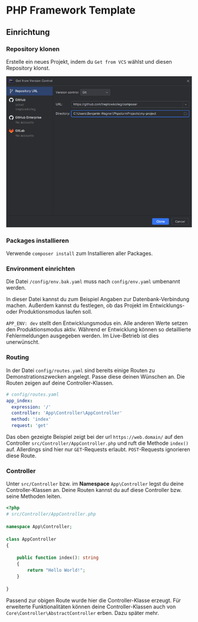 # PHP Framework Template

## Einrichtung

### Repository klonen

Erstelle ein neues Projekt, indem du ``Get from VCS`` wählst
und diesen Repository klonst.

![Neues Projekt klonen](docs/img.png)

### Packages installieren

Verwende ``composer install`` zum Installieren aller Packages.

### Environment einrichten

Die Datei ``/config/env.bak.yaml`` muss nach ``config/env.yaml``
umbenannt werden.

In dieser Datei kannst du zum Beispiel Angaben zur Datenbank-Verbindung
machen. Außerdem kannst du festlegen, ob das Projekt im Entwicklungs- oder
Produktionsmodus laufen soll.

``APP_ENV: dev`` stellt den Entwicklungsmodus ein. Alle anderen Werte setzen
den Produktionsmodus aktiv. Während er Entwicklung können so detaillierte
Fehlermeldungen ausgegeben werden. Im Live-Betrieb ist dies unerwünscht.

### Routing

In der Datei ``config/routes.yaml`` sind bereits einige Routen zu
Demonstrationszwecken angelegt. Passe diese deinen Wünschen an. Die
Routen zeigen auf deine Controller-Klassen.

````yaml
# config/routes.yaml
app_index:
  expression: '/'
  controller: 'App\Controller\AppController'
  method: 'index'
  request: 'get'
````

Das oben gezeigte Beispiel zeigt bei der url ``https://web.domain/`` auf
den Controller ``src/Controller/AppController.php`` und ruft die Methode
``index()`` auf. Allerdings sind hier nur ``GET``-Requests erlaubt. ``POST``-Requests
ignorieren diese Route.

### Controller

Unter ``src/Controller`` bzw. im **Namespace** ``App\Controller`` legst
du deine Controller-Klassen an. Deine Routen kannst du auf diese
Controller bzw. seine Methoden leiten.

````php
<?php
# src/Controller/AppController.php

namespace App\Controller;

class AppController
{

    public function index(): string
    {
        return "Hello World!";
    }

}
````

Passend zur obigen Route wurde hier die Controller-Klasse erzeugt. Für
erweiterte Funktionalitäten können deine Controller-Klassen auch von
``Core\Controller\AbstractController`` erben. Dazu später mehr.